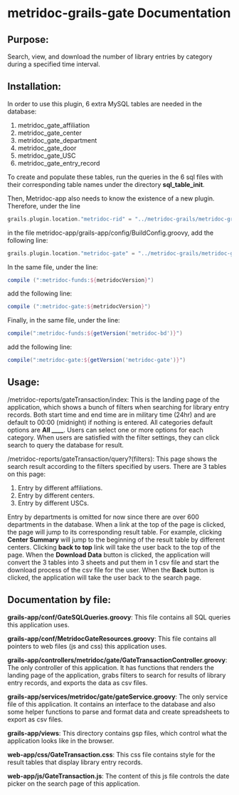 metridoc-grails-gate Documentation
==================================

Purpose:
--------
Search, view, and download the number of library entries by category during a specified time interval.

Installation:
-------------
In order to use this plugin, 6 extra MySQL tables are needed in the database:
1. metridoc_gate_affiliation
2. metridoc_gate_center
3. metridoc_gate_department
4. metridoc_gate_door
5. metridoc_gate_USC
6. metridoc_gate_entry_record


To create and populate these tables, run the queries in the 6 sql files with their corresponding table names under the directory **sql_table_init**.

Then, Metridoc-app also needs to know the existence of a new plugin. Therefore, under the line 
```groovy
grails.plugin.location."metridoc-rid" = "../metridoc-grails/metridoc-grails-rid"
```
in the file metridoc-app/grails-app/config/BuildConfig.groovy, add the following line:
```groovy
grails.plugin.location."metridoc-gate" = "../metridoc-grails/metridoc-grails-gate"
```
In the same file, under the line:
```groovy
compile (":metridoc-funds:${metridocVersion}")
```
add the following line:
```groovy
compile (":metridoc-gate:${metridocVersion}")
```
Finally, in the same file, under the line:
```groovy
compile(":metridoc-funds:${getVersion('metridoc-bd')}")
```
add the following line:
```groovy
compile(":metridoc-gate:${getVersion('metridoc-gate')}")
```

Usage:
------
/metridoc-reports/gateTransaction/index:
This is the landing page of the application, which shows a bunch of filters when searching for library entry records. Both start time and end time are in military time (24hr) and are default to 00:00 (midnight) if nothing is entered. All categories default options are **All ____**. Users can select one or more options for each category. When users are satisfied with the filter settings, they can click search to query the database for result.

/metridoc-reports/gateTransaction/query?(filters):
This page shows the search result according to the filters specified by users. There are 3 tables on this page: 
1. Entry by different affiliations. 
2. Entry by different centers. 
3. Entry by different USCs. 


Entry by departments is omitted for now since there are over 600 departments in the database. 
When a link at the top of the page is clicked, the page will jump to its corresponding result table. For example, clicking **Center Summary** will jump to the beginning of the result table by different centers. Clicking **back to top** link will take the user back to the top of the page.
When the **Download Data** button is clicked, the application will convert the 3 tables into 3 sheets and put them in 1 csv file and start the download process of the csv file for the user.
When the **Back** button is clicked, the application will take the user back to the search page.


Documentation by file:
----------------------
**grails-app/conf/GateSQLQueries.groovy**:
This file contains all SQL queries this application uses.

**grails-app/conf/MetridocGateResources.groovy**:
This file contains all pointers to web files (js and css) this application uses.

**grails-app/controllers/metridoc/gate/GateTransactionController.groovy**:
The only controller of this application. It has functions that renders the landing page of the application, grabs filters to search for results of library entry records, and exports the data as csv files.

**grails-app/services/metridoc/gate/gateService.groovy**:
The only service file of this application. It contains an interface to the database and also some helper functions to parse and format data and create spreadsheets to export as csv files.

**grails-app/views**:
This directory contains gsp files, which control what the application looks like in the browser.

**web-app/css/GateTransaction.css**:
This css file contains style for the result tables that display library entry records.

**web-app/js/GateTransaction.js**:
The content of this js file controls the date picker on the search page of this application.

